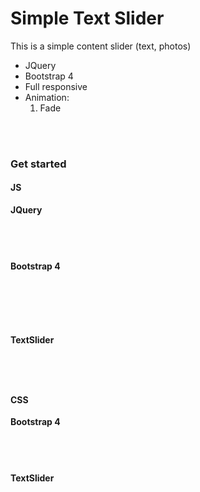<h1>Simple Text Slider</h1>
<p>This is a simple content slider (text, photos)</p>
<ul>
    <li>JQuery</li>
    <li>Bootstrap 4</li>
    <li>Full responsive</li>
    <li>Animation:
        <ol>
            <li>Fade</li>
        </ol>
    </li>
</ul>
<br>
<br>
<h3>Get started</h3>
<h4>JS</h4>
<p><strong>JQuery</strong></p>
<code>
    <script src="https://code.jquery.com/jquery-3.2.1.slim.min.js" integrity="sha384-KJ3o2DKtIkvYIK3UENzmM7KCkRr/rE9/Qpg6aAZGJwFDMVNA/GpGFF93hXpG5KkN" crossorigin="anonymous"></script>
</code>
<br>
<p><b>Bootstrap 4</b></p>
<code>
    <script src="https://cdnjs.cloudflare.com/ajax/libs/popper.js/1.12.9/umd/popper.min.js" integrity="sha384-ApNbgh9B+Y1QKtv3Rn7W3mgPxhU9K/ScQsAP7hUibX39j7fakFPskvXusvfa0b4Q" crossorigin="anonymous"></script>
</code>
<code>
    <script src="https://maxcdn.bootstrapcdn.com/bootstrap/4.0.0/js/bootstrap.min.js" integrity="sha384-JZR6Spejh4U02d8jOt6vLEHfe/JQGiRRSQQxSfFWpi1MquVdAyjUar5+76PVCmYl" crossorigin="anonymous"></script>
</code>
<br>
<p><b>TextSlider</b></p>
<code>
    <script src="jquery.textslider.js"></script>
</code>
<br>
<h4>CSS</h4>
<p><b>Bootstrap 4</b></p>
<code>
    <link rel="stylesheet" href="https://maxcdn.bootstrapcdn.com/bootstrap/4.0.0/css/bootstrap.min.css" integrity="sha384-Gn5384xqQ1aoWXA+058RXPxPg6fy4IWvTNh0E263XmFcJlSAwiGgFAW/dAiS6JXm" crossorigin="anonymous">
</code>
<br>
<p><b>TextSlider</b></p>
<code>
    <link rel="stylesheet" href="demo/css/jquery.textslider.css">
</code>